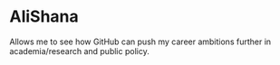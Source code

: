 # AliShana
Allows me to see how GitHub can push my career ambitions further in academia/research and public policy.

